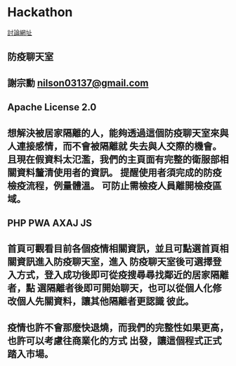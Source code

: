 # Hackathon

[討論網址](https://hackmd.io/@I9RJAxw4Sau_Y6tpx1kqxg/SyiWYf0DO)

防疫聊天室
--------------------------------------------------------------
謝宗勳 nilson03137@gmail.com
--------------------------------------------------------------
Apache License 2.0
--------------------------------------------------------------
想解決被居家隔離的人，能夠透過這個防疫聊天室來與人連接感情，而不會被隔離就
失去與人交際的機會。
且現在假資料太氾濫，我們的主頁面有完整的衛服部相關資料釐清使用者的資訊。
提醒使用者須完成的防疫檢疫流程，例量體溫。
可防止需檢疫人員離開檢疫區域。
--------------------------------------------------------------
PHP PWA AXAJ JS       
--------------------------------------------------------------
首頁可觀看目前各個疫情相關資訊，並且可點選首頁相關資訊進入防疫聊天室，進入
防疫聊天室後可選擇登入方式，登入成功後即可從疫搜尋尋找鄰近的居家隔離者，點
選隔離者後即可開始聊天，也可以從個人化修改個人先關資料，讓其他隔離者更認識
彼此。
--------------------------------------------------------------
疫情也許不會那麼快退燒，而我們的完整性如果更高，也許可以考慮往商業化的方式
出發，讓這個程式正式踏入市場。
--------------------------------------------------------------